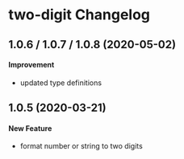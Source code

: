 # two-digit Changelog

## 1.0.6 / 1.0.7 / 1.0.8 (2020-05-02)

#### Improvement

- updated type definitions

## 1.0.5 (2020-03-21)

#### New Feature

- format number or string to two digits
